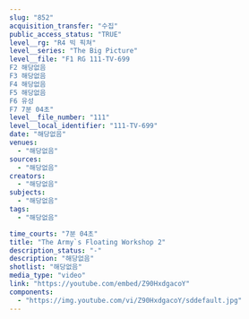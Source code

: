 ```yaml
---
slug: "852"
acquisition_transfer: "수집"
public_access_status: "TRUE"
level__rg: "R4 빅 픽쳐"
level__series: "The Big Picture"
level__file: "F1 RG 111-TV-699
F2 해당없음
F3 해당없음
F4 해당없음
F5 해당없음
F6 유성
F7 7분 04초"
level__file_number: "111"
level__local_identifier: "111-TV-699"
date: "해당없음"
venues: 
  - "해당없음"
sources: 
  - "해당없음"
creators: 
  - "해당없음"
subjects: 
  - "해당없음"
tags: 
  - "해당없음"

time_courts: "7분 04초"
title: "The Army`s Floating Workshop 2"
description_status: "-"
description: "해당없음"
shotlist: "해당없음"
media_type: "video"
link: "https://youtube.com/embed/Z90HxdgacoY"
components: 
  - "https://img.youtube.com/vi/Z90HxdgacoY/sddefault.jpg"
---
```

